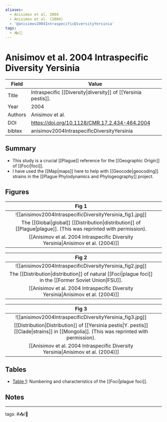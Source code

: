 ```yaml
---
aliases:
  - Anisimov et al. 2004
  - Anisimov et al. (2004)
  - '@anisimov2004IntraspecificDiversityYersinia'
tags:
  - 📥/📰
---
```


# Anisimov et al. 2004 Intraspecific Diversity Yersinia

| Field   | Value                                                          |
| ------- | -------------------------------------------------------------- |
| Title   | Intraspecific [[Diversity\|diversity]] of [[Yersinia pestis]]. |
| Year    | 2004                                                           |
| Authors | Anisimov et al.                                                | 
| DOI     | <https://doi.org/10.1128/CMR.17.2.434-464.2004>                |
| bibtex  | anisimov2004IntraspecificDiversityYersinia                     |


## Summary

- This study is a crucial  [[Plague]] reference for the [[Geographic Origin]] of [[Foci|foci]].
- I have used the [[Map|maps]] here to help with [[Geocode|geocoding]] strains in the [[Plague Phylodynamics and Phylogeography]] project.

## Figures

|          Fig 1          |     |
|:-----------------------:| --- |
| ![[anisimov2004IntraspecificDiversityYersinia_fig1.jpg]] |     |
| The [[Global\|global]] [[Distribution\|distribution]] of [[Plague\|plague]]. (This was reprinted with permission).     |     |
[[Anisimov et al. 2004 Intraspecific Diversity Yersinia\|Anisimov et al. (2004)]] | 	|	

|          Fig 2          |     |
|:-----------------------:| --- |
| ![[anisimov2004IntraspecificDiversityYersinia_fig2.jpg]] |     |
|  The [[Distribution\|distribution]] of natural [[Foci\|plague foci]] in the [[Former Soviet Union\|FSU]].
[[Anisimov et al. 2004 Intraspecific Diversity Yersinia\|Anisimov et al. (2004)]] | 	|	

|                                      Fig 3                                       |     |
|:--------------------------------------------------------------------------------:| --- |
|             ![[anisimov2004IntraspecificDiversityYersinia_fig3.jpg]]             |     |
| [[Distribution\|Distribution]] of [[Yersinia pestis\|Y. pestis]] [[Clade\|strains]] in [[Mongolia]]. (This was reprinted with permission). |     |
[[Anisimov et al. 2004 Intraspecific Diversity Yersinia\|Anisimov et al. (2004)]] | 	|	


## Tables

- [Table 1](https://www.ncbi.nlm.nih.gov/pmc/articles/PMC387406/table/t1/?report=objectonly): Numbering and characteristics of the [[Foci|plague foci]].


## Notes

---

tags: #📥/📰